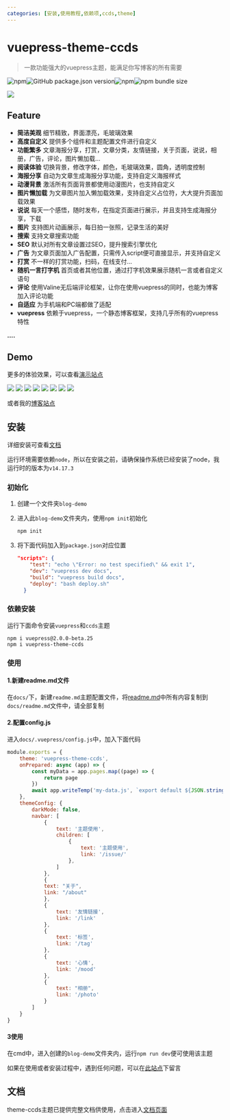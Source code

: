 ```yaml
---
categories: [安装,使用教程,依赖项,ccds,theme]
---
```








# vuepress-theme-ccds

>  一款功能强大的vuepress主题，能满足你写博客的所有需要

![npm](https://img.shields.io/npm/v/vuepress-theme-ccds)![GitHub package.json version](https://img.shields.io/github/package-json/v/qsyyke/vuepress-theme-ccds)![npm](https://img.shields.io/npm/dw/vuepress-theme-ccds)![npm bundle size](https://img.shields.io/bundlephobia/min/vuepress-theme-ccds)


![](https://ooszy.cco.vin/img/theme/%E4%B8%BB%E9%A2%98.jpg)




## Feature

- **简洁美观** 细节精致，界面漂亮，毛玻璃效果
- **高度自定义** 提供多个组件和主题配置文件进行自定义
- **功能繁多** 文章海报分享，打赏，文章分类，友情链接，关于页面，说说，相册，广告，评论，图片懒加载...
- **阅读体验** 切换背景，修改字体，颜色，毛玻璃效果，圆角，透明度控制
- **海报分享** 自动为文章生成海报分享功能，支持自定义海报样式
- **动漫背景** 激活所有页面背景都使用动漫图片，也支持自定义
- **图片懒加载** 为文章图片加入懒加载效果，支持自定义占位符，大大提升页面加载效果
- **说说** 每天一个感悟，随时发布，在指定页面进行展示，并且支持生成海报分享，下载
- **图片** 支持图片动画展示，每日拍一张照，记录生活的美好
- **搜索** 支持文章搜索功能
- **SEO** 默认对所有文章设置过SEO，提升搜索引擎优化
- **广告** 为文章页面加入广告配置，只需传入script便可直接显示，并支持自定义
- **打赏** 不一样的打赏功能，扫码，在线支付...
- **随机一言打字机** 首页或者其他位置，通过打字机效果展示随机一言或者自定义语句
- **评论** 使用Valine无后端评论框架，让你在使用vuepress的同时，也能为博客加入评论功能
- **自适应** 为手机端和PC端都做了适配
- **vuepress** 依赖于vuepress，一个静态博客框架，支持几乎所有的vuepress特性

**....**



## Demo

更多的体验效果，可以查看<a href="https://theme-ccds.cco.vin/">演示站点</a>

![](https://ooszy.cco.vin/img/theme/article.jpg)
![](https://ooszy.cco.vin/img/theme/about.jpg)
![](https://ooszy.cco.vin/img/theme/comment-theme.jpg)
![](https://ooszy.cco.vin/img/theme/link.jpg)
![](https://ooszy.cco.vin/img/theme/mood.jpg)
![](https://ooszy.cco.vin/img/theme/phoone.jpg)
![](https://ooszy.cco.vin/img/theme/photo-theme.jpg)
![](https://ooszy.cco.vin/img/theme/tag.jpg)


或者我的<a href="https://blog.cco.vin">博客站点</a>



## 安装

详细安装可查看<a href="https://theme-ccds.cco.vin/home/#%E5%AE%89%E8%A3%85-1">文档</a>



运行环境需要依赖`node`，所以在安装之前，请确保操作系统已经安装了node，我运行时的版本为`v14.17.3`

### 初始化

1. 创建一个文件夹`blog-demo`

2. 进入此`blog-demo`文件夹内，使用`npm init`初始化

    ```sh
    npm init
    ```

3. 将下面代码加入到`package.json`对应位置

    ```json
    "scripts": {
        "test": "echo \"Error: no test specified\" && exit 1",
        "dev": "vuepress dev docs",
        "build": "vuepress build docs",
        "deploy": "bash deploy.sh"
      }
    ```

### 依赖安装

运行下面命令安装`vuepress`和`ccds`主题

```shell
npm i vuepress@2.0.0-beta.25
npm i vuepress-theme-ccds
```



### 使用

#### 1.新建readme.md文件

在`docs/`下，新建`readme.md`主题配置文件，将<a href="https://github.com/qsyyke/vuepress-theme-ccds/blob/v1.2.0/docs/README.md">readme.md</a>中所有内容复制到`docs/readme.md`文件中，请全部复制

#### 2.配置config.js

进入`docs/.vuepress/config.js`中，加入下面代码

```js
module.exports = {
    theme: 'vuepress-theme-ccds',
    onPrepared: async (app) => {
        const myData = app.pages.map((page) => {
            return page
        })
        await app.writeTemp('my-data.js', `export default ${JSON.stringify(myData)}`)
    },
    themeConfig: {
        darkMode: false,
        navbar: [
            {
                text: '主题使用',
                children: [
                    {
                        text: '主题使用',
                        link: '/issue/'
                    },
                ]
            },
            {
            text: "关于",
            link: "/about"
            },
            {
                text: '友情链接',
                link: '/link'
            },
            {
                text: '标签',
                link: '/tag'
            },
            {
                text: '心情',
                link: '/mood'
            },
            {
                text: "相册",
                link: '/photo'
            }
        ]
    }
}
```



#### 3使用

在cmd中，进入创建的`blog-demo`文件夹内，运行`npm run dev`便可使用该主题

如果在使用或者安装过程中，遇到任何问题，可以在<a href="https://theme-ccds.cco.vin/about">此站点</a>下留言



## 文档

theme-ccds主题已提供完整文档供使用，点击进入<a href="https://theme-ccds.cco.vin/home/#%E4%BB%8B%E7%BB%8D">文档页面</a>

